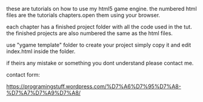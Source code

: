 these are tutorials on how to use my html5 game engine.
the numbered html files are the tutorials chapters.open them using your browser.

each chapter has a finished project folder with all the code used in the tut.
the finished projects are also numbered the same as the html files.

use "ygame template" folder to create your project simply copy it and edit index.html inside the folder.

if theirs any mistake or something you dont understand please contact me.

contact form:

https://programingstuff.wordpress.com/%D7%A6%D7%95%D7%A8-%D7%A7%D7%A9%D7%A8/
